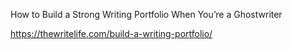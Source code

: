 How to Build a Strong Writing Portfolio When You’re a Ghostwriter

https://thewritelife.com/build-a-writing-portfolio/